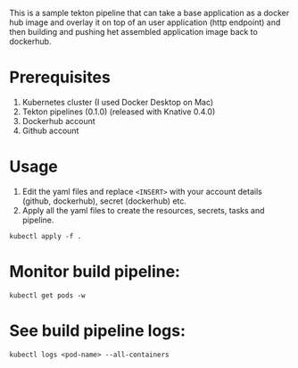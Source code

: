 This is a sample tekton pipeline that can take a base application as a docker hub image and overlay it on top of an user application (http endpoint) and then building and pushing het assembled application image back to  dockerhub.

# Prerequisites

1. Kubernetes cluster (I used Docker Desktop on Mac)
1. Tekton pipelines (0.1.0) (released with Knative 0.4.0) 
1. Dockerhub account
1. Github account

# Usage

1. Edit the yaml files and replace `<INSERT>` with your account details (github, dockerhub), secret (dockerhub) etc. 
2. Apply all the yaml files to create the resources, secrets, tasks and pipeline.

`kubectl apply -f .`

# Monitor build pipeline:

`kubectl get pods -w`

# See build pipeline logs:

`kubectl logs <pod-name> --all-containers`
